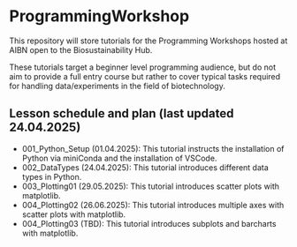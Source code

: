 # ProgrammingWorkshop

This repository will store tutorials for the Programming Workshops hosted at AIBN open to the Biosustainability Hub.

These tutorials target a beginner level programming audience, but do not aim to provide a full entry course but rather to cover typical tasks required for handling data/experiments in the field of biotechnology.

## Lesson schedule and plan (last updated 24.04.2025)
- 001_Python_Setup (01.04.2025): This tutorial instructs the installation of Python via miniConda and the installation of VSCode.
- 002_DataTypes (24.04.2025): This tutorial introduces different data types in Python.
- 003_Plotting01 (29.05.2025): This tutorial introduces scatter plots with matplotlib.
- 004_Plotting02 (26.06.2025): This tutorial introduces multiple axes with scatter plots with matplotlib.
- 004_Plotting03 (TBD): This tutorial introduces subplots and barcharts with matplotlib.

